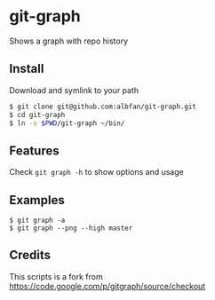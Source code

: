 # git-graph

Shows a graph with repo history

## Install

Download and symlink to your path

```bash
$ git clone git@github.com:albfan/git-graph.git
$ cd git-graph
$ ln -s $PWD/git-graph ~/bin/
```

## Features

Check `git graph -h` to show options and usage

## Examples

    $ git graph -a
    $ git graph --png --high master

## Credits

This scripts is a fork from https://code.google.com/p/gitgraph/source/checkout
